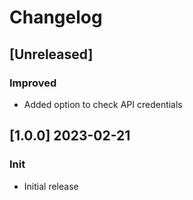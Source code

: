# Changelog

## [Unreleased]
### Improved
- Added option to check API credentials

## [1.0.0] 2023-02-21
### Init
- Initial release
